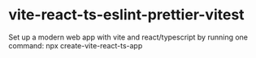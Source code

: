 # vite-react-ts-eslint-prettier-vitest

Set up a modern web app with vite and react/typescript by running one command: npx create-vite-react-ts-app

